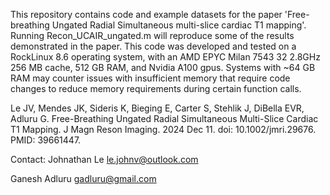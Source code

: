 This repository contains code and example datasets for the paper 'Free-breathing Ungated Radial Simultaneous multi-slice cardiac T1 mapping'. Running Recon_UCAIR_ungated.m will reproduce some of the results demonstrated in the paper. This code was developed and tested on a RockLinux 8.6 operating system, with an AMD EPYC Milan 7543 32 2.8GHz 256 MB cache, 512 GB RAM, and Nvidia  A100 gpus. Systems with ~64 GB RAM may counter issues with insufficient memory that require code changes to reduce memory requirements during certain function calls. 


Le JV, Mendes JK, Sideris K, Bieging E, Carter S, Stehlik J, DiBella EVR, Adluru G. Free-Breathing Ungated Radial Simultaneous Multi-Slice Cardiac T1 Mapping. J Magn Reson Imaging. 2024 Dec 11. doi: 10.1002/jmri.29676. PMID: 39661447.

Contact:
Johnathan Le 
le.johnv@outlook.com

Ganesh Adluru
gadluru@gmail.com
